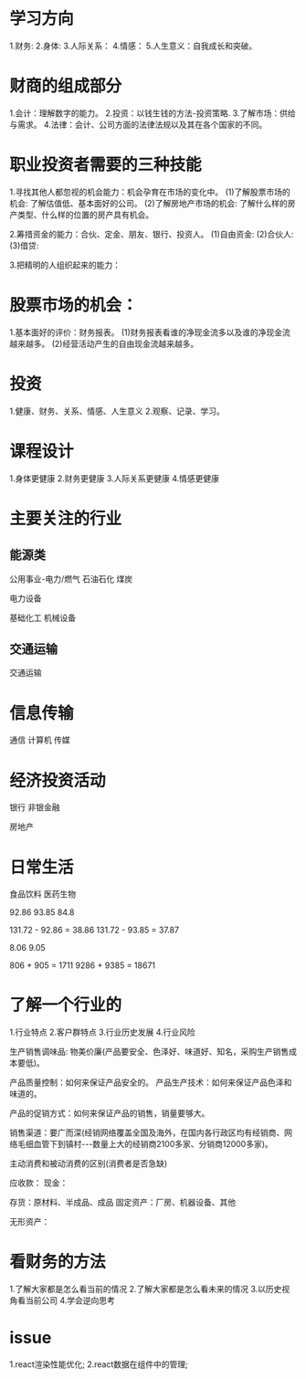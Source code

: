# 学习方向
1.财务: 
2.身体:
3.人际关系：
4.情感：
5.人生意义：自我成长和突破。

# 财商的组成部分
1.会计：理解数字的能力。
2.投资：以钱生钱的方法-投资策略.
3.了解市场：供给与需求。
4.法律：会计、公司方面的法律法规以及其在各个国家的不同。

# 职业投资者需要的三种技能
1.寻找其他人都忽视的机会能力：机会孕育在市场的变化中。
  (1)了解股票市场的机会: 了解估值低、基本面好的公司。
  (2)了解房地产市场的机会: 了解什么样的房产类型、什么样的位置的房产具有机会。

2.筹措资金的能力：合伙、定金、朋友、银行、投资人。
  (1)自由资金:
  (2)合伙人:
  (3)借贷:

3.把精明的人组织起来的能力：

# 股票市场的机会：
1.基本面好的评价：财务报表。
  (1)财务报表看谁的净现金流多以及谁的净现金流越来越多。
  (2)经营活动产生的自由现金流越来越多。

# 投资
1.健康、财务、关系、情感、人生意义 
2.观察、记录、学习。

# 课程设计
1.身体更健康
2.财务更健康
3.人际关系更健康
4.情感更健康

# 主要关注的行业
## 能源类
公用事业-电力/燃气
石油石化
煤炭

电力设备

基础化工
机械设备

## 交通运输
交通运输

# 信息传输
通信
计算机
传媒

# 经济投资活动
银行
非银金融

房地产

# 日常生活
食品饮料
医药生物


92.86 93.85
84.8

131.72 - 92.86 = 38.86
131.72 - 93.85 = 37.87

8.06  9.05

806 + 905 = 1711
9286 + 9385 = 18671

# 了解一个行业的
1.行业特点
2.客户群特点
3.行业历史发展
4.行业风险

生产销售调味品: 物美价廉(产品要安全、色泽好、味道好、知名，采购生产销售成本要低)。

产品质量控制：如何来保证产品安全的。
产品生产技术：如何来保证产品色泽和味道的。

产品的促销方式：如何来保证产品的销售，销量要够大。 

销售渠道：要广而深(经销网络覆盖全国及海外，在国内各行政区均有经销商、网络毛细血管下到镇村---数量上大的经销商2100多家、分销商12000多家)。

主动消费和被动消费的区别(消费者是否急缺)

应收款：
现金：

存货：原材料、半成品、成品
固定资产：厂房、机器设备、其他

无形资产：

# 看财务的方法
1.了解大家都是怎么看当前的情况
2.了解大家都是怎么看未来的情况
3.以历史视角看当前公司
4.学会逆向思考

# issue
1.react渲染性能优化;
2.react数据在组件中的管理;

